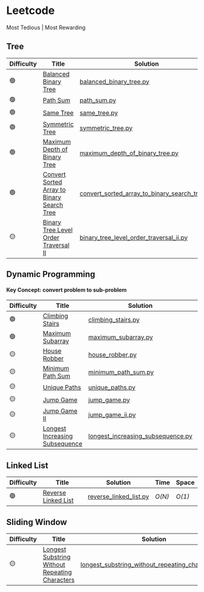 # Leetcode
Most Tedious | Most Rewarding

## Tree
|  Difficulty  | Title | Solution | Time | Space |
| --- | ----- | -------- | ---- | ----- |
| 🟢 | [Balanced Binary Tree](https://leetcode.com/problems/balanced-binary-tree/#/solutions) | [balanced_binary_tree.py](./scripts/balanced_binary_tree.py) | _O(N)_ | _O(h)_ |
| 🟢 | [Path Sum](https://leetcode.com/problems/path-sum/#/solutions) | [path_sum.py](./scripts/path_sum.py) | _O(N)_ | _O(h)_ |
| 🟢 | [Same Tree](https://leetcode.com/problems/same-tree/#/solutions) | [same_tree.py](./scripts/same_tree.py) | _O(N)_ | _O(1)_ |
| 🟢 | [Symmetric Tree](https://leetcode.com/problems/symmetric-tree/#/solutions) | [symmetric_tree.py](./scripts/symmetric_tree.py) | _O(N)_ | _O(1)_ |
| 🟢 | [Maximum Depth of Binary Tree](https://leetcode.com/problems/maximum-depth-of-binary-tree/#/solutions) | [maximum_depth_of_binary_tree.py](./scripts/maximum_depth_of_binary_tree.py) | _O(N)_ | _O(1)_ |
| 🟢 | [Convert Sorted Array to Binary Search Tree](https://leetcode.com/problems/convert-sorted-array-to-binary-search-tree/#/solutions) | [convert_sorted_array_to_binary_search_tree.py](./scripts/convert_sorted_array_to_binary_search_tree.py) | _O(N)_ | _O(N)_ |
| 🟡 | [Binary Tree Level Order Traversal II](https://leetcode.com/problems/binary-tree-level-order-traversal-ii/#/solutions) | [binary_tree_level_order_traversal_ii.py](./scripts/binary_tree_level_order_traversal_ii.py) | _O(N)_ | _O(h)_ |

## Dynamic Programming
#### Key Concept: convert problem to sub-problem
|  Difficulty  | Title | Solution | Time | Space |
| --- | ----- | -------- | ---- | ----- |
| 🟢 | [Climbing Stairs](https://leetcode.com/problems/climbing-stairs/#/solutions) | [climbing_stairs.py](./scripts/climbing_stairs.py) | _O(N)_ | _O(1)_ |
| 🟢 | [Maximum Subarray](https://leetcode.com/problems/maximum-subarray/#/solutions) | [maximum_subarray.py](./scripts/maximum_subarray.py) | _O(N)_ | _O(1)_ |
| 🟡 | [House Robber](https://leetcode.com/problems/house-robber/#/solutions) | [house_robber.py](./scripts/house_robber.py) | _O(N)_ | _O(N)_ |
| 🟡 | [Minimum Path Sum](https://leetcode.com/problems/minimum-path-sum/#/solutions) | [minimum_path_sum.py](./scripts/minimum_path_sum.py) | _O(N^2)_ | _O(M*N)_ |
| 🟡 | [Unique Paths](https://leetcode.com/problems/unique-paths/#/solutions) | [unique_paths.py](./scripts/unique_paths.py) | _O(N^2)_ | _O(M*N)_ |
| 🟡 | [Jump Game](https://leetcode.com/problems/jump-game/#/solutions) | [jump_game.py](./scripts/jump_game.py) | _O(N)_ | _O(1)_ |
| 🟡 | [Jump Game II](https://leetcode.com/problems/jump-game-ii/#/solutions) | [jump_game_ii.py](./scripts/jump_game_ii.py) | _O(N)_ | _O(1)_ |
| 🟡 | [Longest Increasing Subsequence](https://leetcode.com/problems/longest-increasing-subsequence/#/solutions) | [longest_increasing_subsequence.py](./scripts/longest_increasing_subsequence.py) | _O(N^2)_ | _O(1)_ |

## Linked List
|  Difficulty  | Title | Solution | Time | Space |
| --- | ----- | -------- | ---- | ----- |
| 🟢 | [Reverse Linked List](https://leetcode.com/problems/reverse-linked-list/#/solutions) | [reverse_linked_list.py](./scripts/reverse_linked_list.py) | _O(N)_ | _O(1)_ |

## Sliding Window
|  Difficulty  | Title | Solution | Time | Space |
| --- | ----- | -------- | ---- | ----- |
| 🟡 | [Longest Substring Without Repeating Characters](https://leetcode.com/problems/longest-substring-without-repeating-characters/#/solutions) | [longest_substring_without_repeating_characters.py](./scripts/longest_substring_without_repeating_characters.py) | _O(N)_ | _O(1)_ |